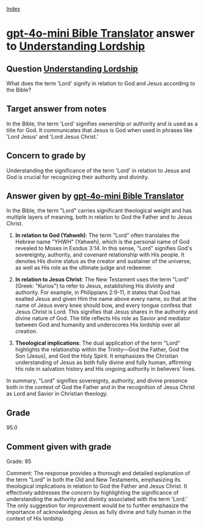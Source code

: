 
[Index](../../index.md)
# [gpt-4o-mini Bible Translator](../../answering_models/gpt-4o-mini_Bible_Translator.md) answer to [Understanding Lordship](../../questions/Understanding_Lordship.md)

## Question [Understanding Lordship](../../questions/Understanding_Lordship.md)
What does the term 'Lord' signify in relation to God and Jesus according to the Bible?

## Target answer from notes
In the Bible, the term 'Lord' signifies ownership or authority and is used as a title for God. It communicates that Jesus is God when used in phrases like 'Lord Jesus' and 'Lord Jesus Christ.'

## Concern to grade by
Understanding the significance of the term 'Lord' in relation to Jesus and God is crucial for recognizing their authority and divinity.

## Answer given by [gpt-4o-mini Bible Translator](../../answering_models/gpt-4o-mini_Bible_Translator.md)
In the Bible, the term "Lord" carries significant theological weight and has multiple layers of meaning, both in relation to God the Father and to Jesus Christ.

1. **In relation to God (Yahweh)**: The term "Lord" often translates the Hebrew name "YHWH" (Yahweh), which is the personal name of God revealed to Moses in Exodus 3:14. In this sense, "Lord" signifies God's sovereignty, authority, and covenant relationship with His people. It denotes His divine status as the creator and sustainer of the universe, as well as His role as the ultimate judge and redeemer.

2. **In relation to Jesus Christ**: The New Testament uses the term "Lord" (Greek: "Kurios") to refer to Jesus, establishing His divinity and authority. For example, in Philippians 2:9-11, it states that God has exalted Jesus and given Him the name above every name, so that at the name of Jesus every knee should bow, and every tongue confess that Jesus Christ is Lord. This signifies that Jesus shares in the authority and divine nature of God. The title reflects His role as Savior and mediator between God and humanity and underscores His lordship over all creation.

3. **Theological implications**: The dual application of the term "Lord" highlights the relationship within the Trinity—God the Father, God the Son (Jesus), and God the Holy Spirit. It emphasizes the Christian understanding of Jesus as both fully divine and fully human, affirming His role in salvation history and His ongoing authority in believers' lives.

In summary, "Lord" signifies sovereignty, authority, and divine presence both in the context of God the Father and in the recognition of Jesus Christ as Lord and Savior in Christian theology.

## Grade
95.0

## Comment given with grade
Grade: 95

Comment: The response provides a thorough and detailed explanation of the term "Lord" in both the Old and New Testaments, emphasizing its theological implications in relation to God the Father and Jesus Christ. It effectively addresses the concern by highlighting the significance of understanding the authority and divinity associated with the term 'Lord.' The only suggestion for improvement would be to further emphasize the importance of acknowledging Jesus as fully divine and fully human in the context of His lordship.
